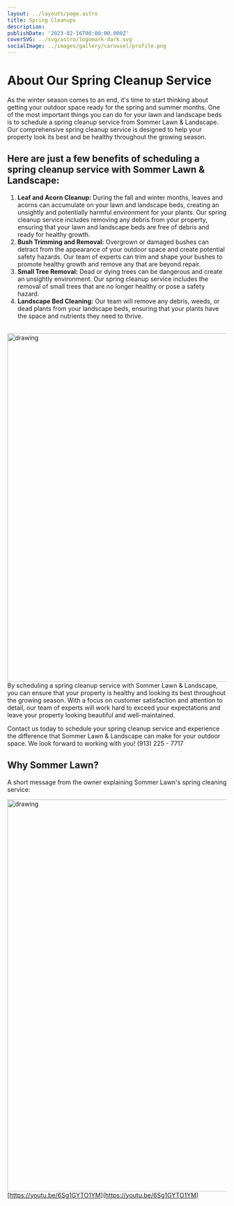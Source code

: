 ```yaml
---
layout: ../layouts/page.astro
title: Spring Cleanups
description:
publishDate: '2023-02-16T00:00:00.000Z'
coverSVG: ../svg/astro/logomark-dark.svg
socialImage: ../images/gallery/carousel/profile.png
---
```



# About Our Spring Cleanup Service
As the winter season comes to an end, it's time to start thinking about getting your outdoor space ready for the spring and summer months. One of the most important things you can do for your lawn and landscape beds is to schedule a spring cleanup service from Sommer Lawn & Landscape. Our comprehensive spring cleanup service is designed to help your property look its best and be healthy throughout the growing season.

## Here are just a few benefits of scheduling a spring cleanup service with Sommer Lawn & Landscape:

1. **Leaf and Acorn Cleanup:** During the fall and winter months, leaves and acorns can accumulate on your lawn and landscape beds, creating an unsightly and potentially harmful environment for your plants. Our spring cleanup service includes removing any debris from your property, ensuring that your lawn and landscape beds are free of debris and ready for healthy growth.
2. **Bush Trimming and Removal:** Overgrown or damaged bushes can detract from the appearance of your outdoor space and create potential safety hazards. Our team of experts can trim and shape your bushes to promote healthy growth and remove any that are beyond repair.
3. **Small Tree Removal:** Dead or dying trees can be dangerous and create an unsightly environment. Our spring cleanup service includes the removal of small trees that are no longer healthy or pose a safety hazard.
4. **Landscape Bed Cleaning:** Our team will remove any debris, weeds, or dead plants from your landscape beds, ensuring that your plants have the space and nutrients they need to thrive.
<br>
<img src="@astroimage/images/springcleanuptruck.png?f=png&w=1550&h=1096&href=%2F%40astroimage%2Fimages%2Fspringcleanuptruck.png" alt="drawing" width="800" />
By scheduling a spring cleanup service with Sommer Lawn & Landscape, you can ensure that your property is healthy and looking its best throughout the growing season. With a focus on customer satisfaction and attention to detail, our team of experts will work hard to exceed your expectations and leave your property looking beautiful and well-maintained.

Contact us today to schedule your spring cleanup service and experience the difference that Sommer Lawn & Landscape can make for your outdoor space. We look forward to working with you! (913) 225 - 7717


## Why Sommer Lawn?
A short message from the owner explaining Sommer Lawn's spring cleaning service:

<a href="https://youtu.be/6Sg1GYTO1YM"> <img src="/assets/springcleanupsthumbnail.01702b20_ZkT1CL.png" alt="drawing" width="900"/> </a>
[https://youtu.be/6Sg1GYTO1YM](https://youtu.be/6Sg1GYTO1YM)
